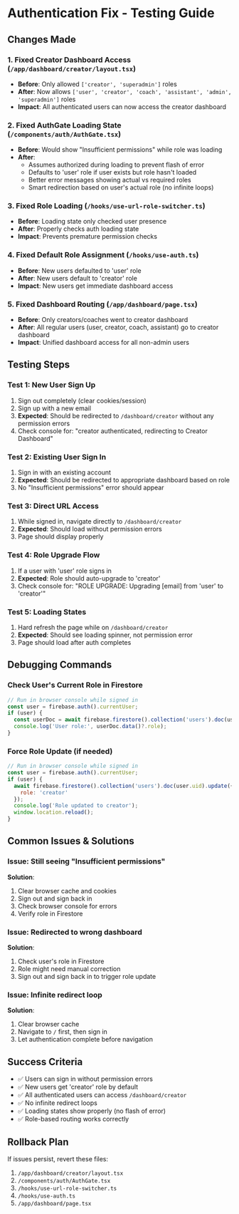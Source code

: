 # Authentication Fix - Testing Guide

## Changes Made

### 1. **Fixed Creator Dashboard Access** (`/app/dashboard/creator/layout.tsx`)
- **Before**: Only allowed `['creator', 'superadmin']` roles
- **After**: Now allows `['user', 'creator', 'coach', 'assistant', 'admin', 'superadmin']` roles
- **Impact**: All authenticated users can now access the creator dashboard

### 2. **Fixed AuthGate Loading State** (`/components/auth/AuthGate.tsx`)
- **Before**: Would show "Insufficient permissions" while role was loading
- **After**:
  - Assumes authorized during loading to prevent flash of error
  - Defaults to 'user' role if user exists but role hasn't loaded
  - Better error messages showing actual vs required roles
  - Smart redirection based on user's actual role (no infinite loops)

### 3. **Fixed Role Loading** (`/hooks/use-url-role-switcher.ts`)
- **Before**: Loading state only checked user presence
- **After**: Properly checks auth loading state
- **Impact**: Prevents premature permission checks

### 4. **Fixed Default Role Assignment** (`/hooks/use-auth.ts`)
- **Before**: New users defaulted to 'user' role
- **After**: New users default to 'creator' role
- **Impact**: New users get immediate dashboard access

### 5. **Fixed Dashboard Routing** (`/app/dashboard/page.tsx`)
- **Before**: Only creators/coaches went to creator dashboard
- **After**: All regular users (user, creator, coach, assistant) go to creator dashboard
- **Impact**: Unified dashboard access for all non-admin users

## Testing Steps

### Test 1: New User Sign Up
1. Sign out completely (clear cookies/session)
2. Sign up with a new email
3. **Expected**: Should be redirected to `/dashboard/creator` without any permission errors
4. Check console for: "creator authenticated, redirecting to Creator Dashboard"

### Test 2: Existing User Sign In
1. Sign in with an existing account
2. **Expected**: Should be redirected to appropriate dashboard based on role
3. No "Insufficient permissions" error should appear

### Test 3: Direct URL Access
1. While signed in, navigate directly to `/dashboard/creator`
2. **Expected**: Should load without permission errors
3. Page should display properly

### Test 4: Role Upgrade Flow
1. If a user with 'user' role signs in
2. **Expected**: Role should auto-upgrade to 'creator'
3. Check console for: "ROLE UPGRADE: Upgrading [email] from 'user' to 'creator'"

### Test 5: Loading States
1. Hard refresh the page while on `/dashboard/creator`
2. **Expected**: Should see loading spinner, not permission error
3. Page should load after auth completes

## Debugging Commands

### Check User's Current Role in Firestore
```javascript
// Run in browser console while signed in
const user = firebase.auth().currentUser;
if (user) {
  const userDoc = await firebase.firestore().collection('users').doc(user.uid).get();
  console.log('User role:', userDoc.data()?.role);
}
```

### Force Role Update (if needed)
```javascript
// Run in browser console while signed in
const user = firebase.auth().currentUser;
if (user) {
  await firebase.firestore().collection('users').doc(user.uid).update({
    role: 'creator'
  });
  console.log('Role updated to creator');
  window.location.reload();
}
```

## Common Issues & Solutions

### Issue: Still seeing "Insufficient permissions"
**Solution**:
1. Clear browser cache and cookies
2. Sign out and sign back in
3. Check browser console for errors
4. Verify role in Firestore

### Issue: Redirected to wrong dashboard
**Solution**:
1. Check user's role in Firestore
2. Role might need manual correction
3. Sign out and sign back in to trigger role update

### Issue: Infinite redirect loop
**Solution**:
1. Clear browser cache
2. Navigate to `/` first, then sign in
3. Let authentication complete before navigation

## Success Criteria
- ✅ Users can sign in without permission errors
- ✅ New users get 'creator' role by default
- ✅ All authenticated users can access `/dashboard/creator`
- ✅ No infinite redirect loops
- ✅ Loading states show properly (no flash of error)
- ✅ Role-based routing works correctly

## Rollback Plan
If issues persist, revert these files:
1. `/app/dashboard/creator/layout.tsx`
2. `/components/auth/AuthGate.tsx`
3. `/hooks/use-url-role-switcher.ts`
4. `/hooks/use-auth.ts`
5. `/app/dashboard/page.tsx`